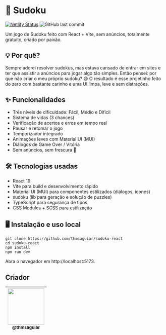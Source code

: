 # 🧩 Sudoku

[![Netlify Status](https://api.netlify.com/api/v1/badges/a363ca3d-c2b7-44b4-8ce1-2223deb91d0e/deploy-status)]([https://app.netlify.com/projects/sudoku-reactapp/deploys]) ![GitHub last commit](https://img.shields.io/github/last-commit/thmsaguiar/sudoku-react)

Um jogo de Sudoku feito com React + Vite, sem anúncios, totalmente gratuito, criado por paixão.

## 💡 Por quê?
Sempre adorei resolver sudokus, mas estava cansado de entrar em sites e ter que assistir a anúncios para jogar algo tão simples. Então pensei: por que não criar o meu próprio sudoku? 😄
O resultado é esse projetinho feito do zero com bastante carinho e uma UI limpa, leve e sem distrações.

## ✨ Funcionalidades
- Três níveis de dificuldade: Fácil, Médio e Difícil
- Sistema de vidas (3 chances)
- Verificação de acertos e erros em tempo real
- Pausar e retomar o jogo
- Temporizador integrado
- Animações leves com Material UI (MUI)
- Diálogos de Game Over / Vitória
- Sem anúncios, sem frescura 💜

## 🛠️ Tecnologias usadas
- React 19
- Vite para build e desenvolvimento rápido
- Material UI (MUI) para componentes estilizados (diálogos, ícones)
- sudoku (lib para geração e solução de puzzles)
- TypeScript para segurança de tipos
- CSS Modules + SCSS para estilização

## 🖥️ Instalação e uso local
```
git clone https://github.com/thmsaguiar/sudoku-react
cd sudoku-react
npm install
npm run dev
```
Abra o navegador em http://localhost:5173.

## Criador

| [<img src="https://github.com/thmsaguiar.png?size=115" width=115><br><sub>@thmsaguiar</sub>](https://github.com/thmsaguiar) |
| :---: |
